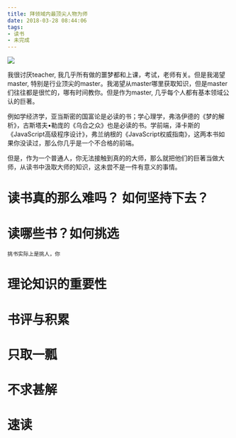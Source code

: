 ```yaml
---
title: 拜领域内最顶尖人物为师
date: 2018-03-28 08:44:06
tags:
- 读书
- 未完成
---
```


![](https://wdd.js.org/img/images/20180328085107_sqWkoq_110S46131-0.jpeg)

我很讨厌teacher, 我几乎所有做的噩梦都和上课，考试，老师有关。但是我渴望master, 特别是行业顶尖的master。我渴望从master哪里获取知识，但是master们往往都是很忙的，哪有时间教你。但是作为master, 几乎每个人都有基本领域公认的巨著。

例如学经济学，亚当斯密的国富论是必读的书；学心理学，弗洛伊德的《梦的解析》，古斯塔夫•勒庞的《乌合之众》也是必读的书。学前端，泽卡斯的《JavaScript高级程序设计》，弗兰纳根的《JavaScript权威指南》，这两本书如果你没读过，那么你几乎是一个不合格的前端。

但是，作为一个普通人，你无法接触到真的的大师，那么就把他们的巨著当做大师，从读书中汲取大师的知识，这未尝不是一件有意义的事情。

# 读书真的那么难吗？ 如何坚持下去？

# 读哪些书？如何挑选

`挑书实际上是挑人，你`

# 理论知识的重要性

# 书评与积累

# 只取一瓢

# 不求甚解

# 速读